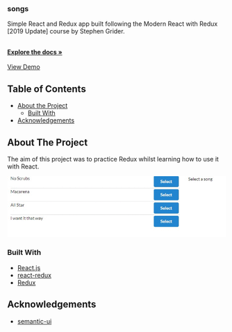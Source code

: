<br />
<p >
  <h3>songs</h3>
   Simple React and Redux app built following the Modern React with Redux [2019 Update] course by Stephen Grider.
  <p >
    <br />
    <a href="https://github.com/Anthony-Brannan/songs/"><strong>Explore the docs »</strong></a>
    <br />
    <br />
    <a href="https://anthony-brannan.github.io/songs/">View Demo</a>
  </p>
</p>

## Table of Contents

* [About the Project](#about-the-project)
  * [Built With](#built-with)
* [Acknowledgements](#acknowledgements)

## About The Project
The aim of this project was to practice Redux whilst learning how to use it with React.

![](/images/Project%20Demo.gif)
### Built With
* [React.js](https://reactjs.org/)
* [react-redux](https://github.com/reduxjs/react-redux)
* [Redux](https://redux.js.org/)

## Acknowledgements
* [semantic-ui](https://semantic-ui.com/)
